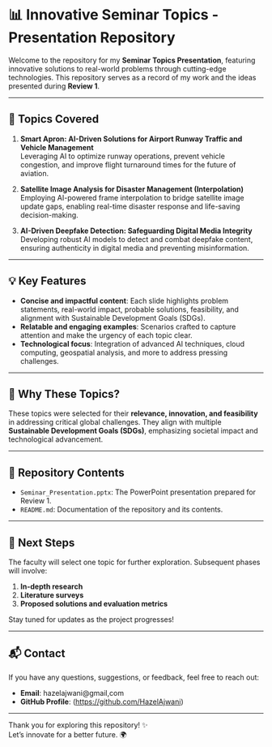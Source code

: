 # 📊 Innovative Seminar Topics - Presentation Repository

Welcome to the repository for my **Seminar Topics Presentation**, featuring innovative solutions to real-world problems through cutting-edge technologies. This repository serves as a record of my work and the ideas presented during **Review 1**.

---

## 🎯 **Topics Covered**
1. **Smart Apron: AI-Driven Solutions for Airport Runway Traffic and Vehicle Management**  
   Leveraging AI to optimize runway operations, prevent vehicle congestion, and improve flight turnaround times for the future of aviation.

2. **Satellite Image Analysis for Disaster Management (Interpolation)**  
   Employing AI-powered frame interpolation to bridge satellite image update gaps, enabling real-time disaster response and life-saving decision-making.

3. **AI-Driven Deepfake Detection: Safeguarding Digital Media Integrity**  
   Developing robust AI models to detect and combat deepfake content, ensuring authenticity in digital media and preventing misinformation.

---

## 💡 **Key Features**
- **Concise and impactful content**: Each slide highlights problem statements, real-world impact, probable solutions, feasibility, and alignment with Sustainable Development Goals (SDGs).  
- **Relatable and engaging examples**: Scenarios crafted to capture attention and make the urgency of each topic clear.  
- **Technological focus**: Integration of advanced AI techniques, cloud computing, geospatial analysis, and more to address pressing challenges.

---

## 🧠 **Why These Topics?**
These topics were selected for their **relevance, innovation, and feasibility** in addressing critical global challenges. They align with multiple **Sustainable Development Goals (SDGs)**, emphasizing societal impact and technological advancement.

---

## 📂 **Repository Contents**
- `Seminar_Presentation.pptx`: The PowerPoint presentation prepared for Review 1.
- `README.md`: Documentation of the repository and its contents.

---

## 🚀 **Next Steps**
The faculty will select one topic for further exploration. Subsequent phases will involve:
1. **In-depth research**  
2. **Literature surveys**  
3. **Proposed solutions and evaluation metrics**

Stay tuned for updates as the project progresses!

---

## 📬 **Contact**
If you have any questions, suggestions, or feedback, feel free to reach out:
- **Email**: hazelajwani@gmail,com
- **GitHub Profile**: (https://github.com/HazelAjwani)

---

Thank you for exploring this repository! ✨  
Let’s innovate for a better future. 🌍
